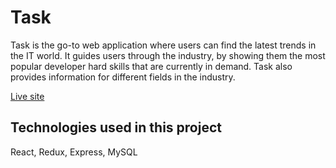 # Task

Task is the go-to web application where users can find the latest trends in the IT world. It guides users through the industry, by showing them the most popular developer hard skills that are currently in demand. Task also provides information for different fields in the industry.

[Live site](https://task-tech.herokuapp.com/)

## Technologies used in this project

React, Redux, Express, MySQL
